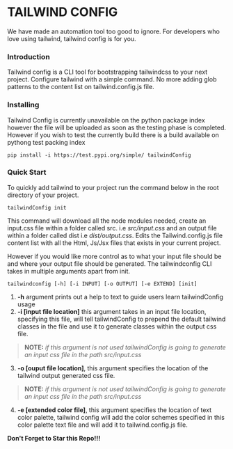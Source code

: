 # TAILWIND CONFIG
We have made an automation tool too good to ignore. For developers who love using tailwind, tailwind config is for you.
### Introduction
Tailwind config is a CLI tool for bootstrapping tailwindcss to your next project. Configure tailwind with a simple command. No more adding glob patterns to the content list on tailwind.config.js file.
### Installing
Tailwind Config is currently unavailable on the python package index however the file will be uploaded as soon as the testing phase is completed.
However if you wish to test the currently build there is a build available on pythong test packing index
```
pip install -i https://test.pypi.org/simple/ tailwindConfig
```
### Quick Start
To quickly add tailwind to your project run the command below in the root directory of your project.
```
tailwindConfig init
```
This command will download all the node modules needed, create an input.css file within a folder called src. i.e  *src/input.css* and an output file within a folder called dist i.e *dist/output.css*. Edits the Tailwind.config.js file content list with all the Html, Js/Jsx files that exists in your current project.

However if you would like more control as to what your input file should be and where your output file should be generated. The tailwindconfig CLI takes in multiple arguments apart from init.
```
tailwindconfig [-h] [-i INPUT] [-o OUTPUT] [-e EXTEND] [init]
```
1. **-h** argument prints out a help to text to guide users learn tailwindConfig usage
2. **-i [input file location]** this argument takes in an input file location, specifying this file, will tell tailwindConfig to prepend the default tailwind classes in the file and use it to generate classes within the output css file.
>**NOTE:** *if this argument is not used tailwindConfig is going to generate an input css file in the path src/input.css*
3. **-o [ouput file location]**, this argument specifies the location of the tailwind output generated css file.
>**NOTE:** *if this argument is not used tailwindConfig is going to generate an input css file in the path src/input.css*
4. **-e [extended color file]**, this argument specifies the location of text color palette, tailwind config will add the color schemes specified in this color palette text file and will add it to tailwind.config.js file. 

**Don't Forget to Star this Repo!!!**

